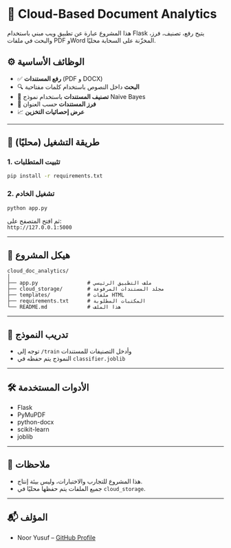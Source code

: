 # 📄 Cloud-Based Document Analytics

هذا المشروع عبارة عن تطبيق ويب مبني باستخدام Flask يتيح رفع، تصنيف، فرز، والبحث في ملفات PDF وWord المخزّنة على السحابة محليًا.

## ⚙️ الوظائف الأساسية

- ✅ **رفع المستندات** (PDF و DOCX)
- 🔍 **البحث** داخل النصوص باستخدام كلمات مفتاحية
- 🧠 **تصنيف المستندات** باستخدام نموذج Naive Bayes
- 📑 **فرز المستندات** حسب العنوان
- 📈 **عرض إحصائيات التخزين**

---

## 🧪 طريقة التشغيل (محليًا)

### 1. تثبيت المتطلبات

```bash
pip install -r requirements.txt
```

### 2. تشغيل الخادم

```bash
python app.py
```

ثم افتح المتصفح على:  
`http://127.0.0.1:5000`

---

## 📁 هيكل المشروع

```
cloud_doc_analytics/
│
├── app.py                # ملف التطبيق الرئيسي
├── cloud_storage/        # مجلد المستندات المرفوعة
├── templates/            # ملفات HTML
├── requirements.txt      # المكتبات المطلوبة
└── README.md             # هذا الملف
```

---

## 🧠 تدريب النموذج

- توجه إلى `/train` وأدخل التصنيفات للمستندات
- النموذج يتم حفظه في `classifier.joblib`

---

## 🛠️ الأدوات المستخدمة

- Flask
- PyMuPDF
- python-docx
- scikit-learn
- joblib

---

## 📌 ملاحظات

- هذا المشروع للتجارب والاختبارات، وليس بيئة إنتاج.
- جميع الملفات يتم حفظها محليًا في `cloud_storage`.

---

## 📬 المؤلف

- Noor Yusuf – [GitHub Profile](https://github.com/rnoordev)

